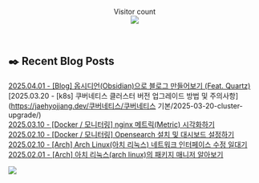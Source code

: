 
<p align="center">
    Visitor count<br>
    <img src="https://profile-counter.glitch.me/JaehyoJJAng/count.svg" />
</p>

<br>

## ✒️ Recent Blog Posts
[2025.04.01 - [Blog] 옵시디언(Obsidian)으로 블로그 만들어보기 (Feat. Quartz)](https://jaehyojjang.dev/블로그구축/quartz/) <br/>
[2025.03.20 - [k8s] 쿠버네티스 클러스터 버전 업그레이드 방법 및 주의사항](https://jaehyojjang.dev/쿠버네티스/쿠버네티스 기본/2025-03-20-cluster-upgrade/) <br/>
[2025.03.10 - [Docker / 모니터링] nginx 메트릭(Metric) 시각화하기](https://jaehyojjang.dev/모니터링/grafana-nginx-exporter/) <br/>
[2025.02.10 - [Docker / 모니터링] Opensearch 설치 및 대시보드 설정하기](https://jaehyojjang.dev/모니터링/opensearch/) <br/>
[2025.02.10 - [Arch] Arch Linux(아치 리눅스) 네트워크 인터페이스 수정 일대기](https://jaehyojjang.dev/리눅스서버/arch/arch-nmcli/) <br/>
[2025.02.01 - [Arch] 아치 리눅스(arch linux)의 패키지 매니저 알아보기](https://jaehyojjang.dev/리눅스서버/arch/arch-aur/) <br/>


<img src="https://img.shields.io/badge/최근%20배포일-2025/06/16_00:23-%23121212?style=flat">